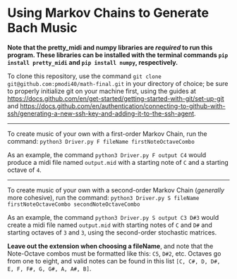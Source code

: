 # Using Markov Chains to Generate Bach Music
**Note that the pretty_midi and numpy libraries are *required* to run this program. These libraries can be installed with the terminal commands `pip install pretty_midi` and `pip install numpy`, respectively.**

To clone this repository, use the command `git clone git@github.com:pmodi40/math-final.git` in your directory of choice; be sure to properly initialize git on your machine first, using the guides at https://docs.github.com/en/get-started/getting-started-with-git/set-up-git and https://docs.github.com/en/authentication/connecting-to-github-with-ssh/generating-a-new-ssh-key-and-adding-it-to-the-ssh-agent.

---

To create music of your own with a first-order Markov Chain, run the command:
`python3 Driver.py F fileName firstNoteOctaveCombo`

As an example, the command `python3 Driver.py F output C4` would produce a midi file named `output.mid` with a starting note of `C` and a starting octave of `4`.

---

To create music of your own with a second-order Markov Chain (*generally* more cohesive), run the command:
`python3 Driver.py S fileName firstNoteOctaveCombo secondNoteOctaveCombo`

As an example, the command `python3 Driver.py S output C3 D#3` would create a midi file named `output.mid` with starting notes of `C` and `D#` and starting octaves of `3` and `3`, using the second-order stochastic matrices.

**Leave out the extension when choosing a fileName**, and note that the Note-Octave combos must be formatted like this: `C5`, `D#2`, etc. Octaves go from one to eight, and valid notes can be found in this list `[C, C#, D, D#, E, F, F#, G, G#, A, A#, B]`.
